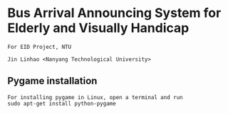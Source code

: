 # Bus Arrival Announcing System for Elderly and Visually Handicap
	For EID Project, NTU

	Jin Linhao <Nanyang Technological University>

## Pygame installation
    For installing pygame in Linux, open a terminal and run 
    sudo apt-get install python-pygame
		


